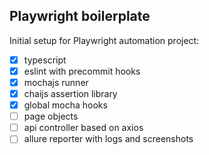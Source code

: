 ## Playwright boilerplate

Initial setup for Playwright automation project:

-   [x] typescript
-   [x] eslint with precommit hooks
-   [x] mochajs runner
-   [x] chaijs assertion library
-   [x] global mocha hooks
-   [ ] page objects
-   [ ] api controller based on axios
-   [ ] allure reporter with logs and screenshots
